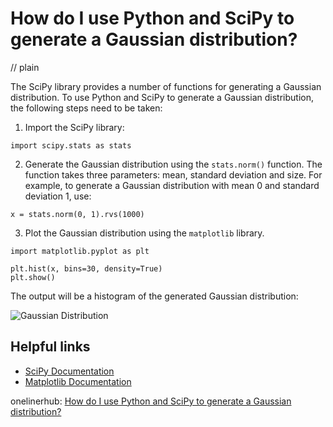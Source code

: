 # How do I use Python and SciPy to generate a Gaussian distribution?
// plain

The SciPy library provides a number of functions for generating a Gaussian distribution. To use Python and SciPy to generate a Gaussian distribution, the following steps need to be taken:

1. Import the SciPy library:
```
import scipy.stats as stats
```

2. Generate the Gaussian distribution using the `stats.norm()` function. The function takes three parameters: mean, standard deviation and size. For example, to generate a Gaussian distribution with mean 0 and standard deviation 1, use:
```
x = stats.norm(0, 1).rvs(1000)
```

3. Plot the Gaussian distribution using the `matplotlib` library.
```
import matplotlib.pyplot as plt

plt.hist(x, bins=30, density=True)
plt.show()
```

The output will be a histogram of the generated Gaussian distribution:

![Gaussian Distribution](https://upload.wikimedia.org/wikipedia/commons/thumb/7/74/Normal_Distribution_PDF.svg/400px-Normal_Distribution_PDF.svg.png)

## Helpful links

- [SciPy Documentation](https://docs.scipy.org/doc/scipy/reference/index.html)
- [Matplotlib Documentation](https://matplotlib.org/3.2.1/contents.html)

onelinerhub: [How do I use Python and SciPy to generate a Gaussian distribution?](https://onelinerhub.com/python-scipy/how-do-i-use-python-and-scipy-to-generate-a-gaussian-distribution)
